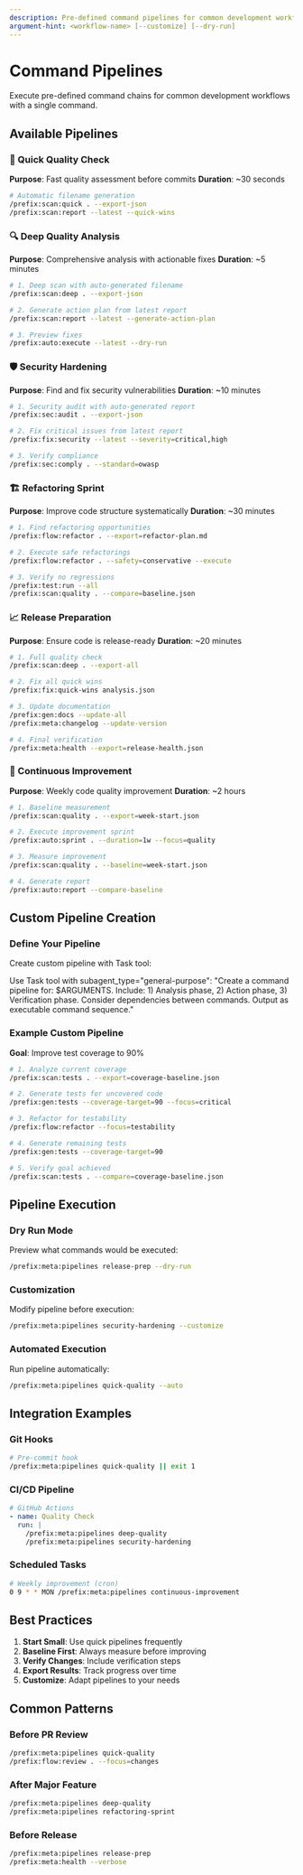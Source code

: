```yaml
---
description: Pre-defined command pipelines for common development workflows
argument-hint: <workflow-name> [--customize] [--dry-run]
---
```


# Command Pipelines

Execute pre-defined command chains for common development workflows with a single command.

## Available Pipelines

### 🚀 Quick Quality Check

**Purpose**: Fast quality assessment before commits
**Duration**: ~30 seconds

```bash
# Automatic filename generation
/prefix:scan:quick . --export-json
/prefix:scan:report --latest --quick-wins
```

### 🔍 Deep Quality Analysis

**Purpose**: Comprehensive analysis with actionable fixes
**Duration**: ~5 minutes

```bash
# 1. Deep scan with auto-generated filename
/prefix:scan:deep . --export-json

# 2. Generate action plan from latest report
/prefix:scan:report --latest --generate-action-plan

# 3. Preview fixes
/prefix:auto:execute --latest --dry-run
```

### 🛡️ Security Hardening

**Purpose**: Find and fix security vulnerabilities
**Duration**: ~10 minutes

```bash
# 1. Security audit with auto-generated report
/prefix:sec:audit . --export-json

# 2. Fix critical issues from latest report
/prefix:fix:security --latest --severity=critical,high

# 3. Verify compliance
/prefix:sec:comply . --standard=owasp
```

### 🏗️ Refactoring Sprint

**Purpose**: Improve code structure systematically
**Duration**: ~30 minutes

```bash
# 1. Find refactoring opportunities
/prefix:flow:refactor . --export=refactor-plan.md

# 2. Execute safe refactorings
/prefix:flow:refactor . --safety=conservative --execute

# 3. Verify no regressions
/prefix:test:run --all
/prefix:scan:quality . --compare=baseline.json
```

### 📈 Release Preparation

**Purpose**: Ensure code is release-ready
**Duration**: ~20 minutes

```bash
# 1. Full quality check
/prefix:scan:deep . --export-all

# 2. Fix all quick wins
/prefix:fix:quick-wins analysis.json

# 3. Update documentation
/prefix:gen:docs --update-all
/prefix:meta:changelog --update-version

# 4. Final verification
/prefix:meta:health --export=release-health.json
```

### 🔄 Continuous Improvement

**Purpose**: Weekly code quality improvement
**Duration**: ~2 hours

```bash
# 1. Baseline measurement
/prefix:scan:quality . --export=week-start.json

# 2. Execute improvement sprint
/prefix:auto:sprint . --duration=1w --focus=quality

# 3. Measure improvement
/prefix:scan:quality . --baseline=week-start.json

# 4. Generate report
/prefix:auto:report --compare-baseline
```

## Custom Pipeline Creation

### Define Your Pipeline

Create custom pipeline with Task tool:

Use Task tool with subagent_type="general-purpose":
"Create a command pipeline for: $ARGUMENTS. Include: 1) Analysis phase, 2) Action phase, 3) Verification phase. Consider dependencies between commands. Output as executable command sequence."

### Example Custom Pipeline

**Goal**: Improve test coverage to 90%

```bash
# 1. Analyze current coverage
/prefix:scan:tests . --export=coverage-baseline.json

# 2. Generate tests for uncovered code
/prefix:gen:tests --coverage-target=90 --focus=critical

# 3. Refactor for testability
/prefix:flow:refactor --focus=testability

# 4. Generate remaining tests
/prefix:gen:tests --coverage-target=90

# 5. Verify goal achieved
/prefix:scan:tests . --compare=coverage-baseline.json
```

## Pipeline Execution

### Dry Run Mode

Preview what commands would be executed:

```bash
/prefix:meta:pipelines release-prep --dry-run
```

### Customization

Modify pipeline before execution:

```bash
/prefix:meta:pipelines security-hardening --customize
```

### Automated Execution

Run pipeline automatically:

```bash
/prefix:meta:pipelines quick-quality --auto
```

## Integration Examples

### Git Hooks

```bash
# Pre-commit hook
/prefix:meta:pipelines quick-quality || exit 1
```

### CI/CD Pipeline

```yaml
# GitHub Actions
- name: Quality Check
  run: |
    /prefix:meta:pipelines deep-quality
    /prefix:meta:pipelines security-hardening
```

### Scheduled Tasks

```bash
# Weekly improvement (cron)
0 9 * * MON /prefix:meta:pipelines continuous-improvement
```

## Best Practices

1. **Start Small**: Use quick pipelines frequently
2. **Baseline First**: Always measure before improving
3. **Verify Changes**: Include verification steps
4. **Export Results**: Track progress over time
5. **Customize**: Adapt pipelines to your needs

## Common Patterns

### Before PR Review

```bash
/prefix:meta:pipelines quick-quality
/prefix:flow:review . --focus=changes
```

### After Major Feature

```bash
/prefix:meta:pipelines deep-quality
/prefix:meta:pipelines refactoring-sprint
```

### Before Release

```bash
/prefix:meta:pipelines release-prep
/prefix:meta:health --verbose
```
